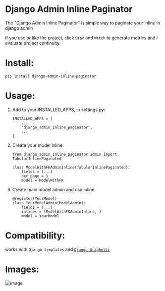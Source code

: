 # Django Admin Inline Paginator

The "Django Admin Inline Paginator" is simple way to paginate your inline in django admin

If you use or like the project, click `Star` and `Watch` to generate metrics and i evaluate project continuity.

# Install:

    pip install django-admin-inline-paginator

# Usage:

1. Add to your INSTALLED_APPS, in settings.py:

   ```
   INSTALLED_APPS = [
       ...
       'django_admin_inline_paginator',
       ...
   ]
   ```

1. Create your model inline:

   ```
   from django_admin_inline_paginator.admin import TabularInlinePaginated

   class ModelWithFKAdminInline(TabularInlinePaginated):
       fields = (...)
       per_page = 1
       model = ModelWithFK
   ```

1. Create main model admin and use inline:
   ```
   @register(YourModel)
   class YourModelAdmin(ModelAdmin):
       fields = (...)
       inlines = (ModelWithFKAdminInline, )
       model = YourModel
   ```

# Compatibility:
works with `Django templates` and [`Django Graphelli`](https://github.com/sehmaschine/django-grappelli)


# Images:

![image](https://user-images.githubusercontent.com/30196992/98023167-706ca880-1dfe-11eb-89fe-c056741f0d5b.png)
